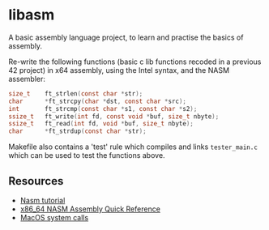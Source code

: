 # libasm

A basic assembly language project, to learn and practise the basics of assembly.

Re-write the following functions (basic c lib functions recoded in a previous 42 project) in x64 assembly, using the Intel syntax, and the NASM assembler:

```C
size_t    ft_strlen(const char *str);
char      *ft_strcpy(char *dst, const char *src);
int       ft_strcmp(const char *s1, const char *s2);
ssize_t   ft_write(int fd, const void *buf, size_t nbyte);
ssize_t   ft_read(int fd, void *buf, size_t nbyte);
char      *ft_strdup(const char *str);
```

Makefile also contains a 'test' rule which compiles and links ```tester_main.c``` which can be used to test the functions above.

## Resources

* [Nasm tutorial](https://cs.lmu.edu/~ray/notes/nasmtutorial/)
* [x86_64 NASM Assembly Quick Reference](https://www.cs.uaf.edu/2017/fall/cs301/reference/x86_64.html)
* [MacOS system calls](https://opensource.apple.com/source/xnu/xnu-1504.3.12/bsd/kern/syscalls.master)
